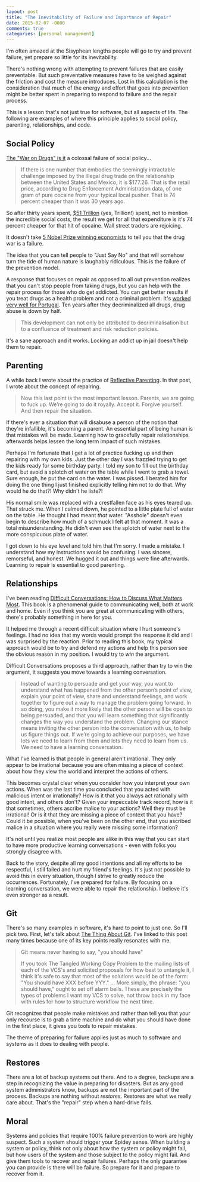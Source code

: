 ```yaml
---
layout: post
title: "The Inevitability of Failure and Importance of Repair"
date: 2015-02-07 -0800
comments: true
categories: [personal management]
---
```


I'm often amazed at the Sisyphean lengths people will go to try and prevent failure, yet prepare so little for its inevitability.

There's nothing wrong with attempting to prevent failures that are easily preventable. But such preventative measures have to be weighed against the friction and cost the measure introduces. Lost in this calculation is the consideration that much of the energy and effort that goes into prevention might be better spent in preparing to respond to failure and the repair process.

This is a lesson that's not just true for software, but all aspects of life. The following are examples of where this principle applies to social policy, parenting, relationships, and code.

## Social Policy

[The "War on Drugs" is it](http://www.nytimes.com/2012/07/04/business/in-rethinking-the-war-on-drugs-start-with-the-numbers.html?pagewanted=all&_r=0) a colossal failure of social policy...

> If there is one number that embodies the seemingly intractable challenge imposed by the illegal drug trade on the relationship between the United States and Mexico, it is $177.26. That is the retail price, according to Drug Enforcement Administration data, of one gram of pure cocaine from your typical local pusher. That is 74 percent cheaper than it was 30 years ago.

So after thirty years spent, [$51 Trillion](http://www.drugpolicy.org/drug-war-statistics) (yes, Trillion!) spent, not to mention the incredible social costs, the result we get for all that expenditure is it's 74 percent cheaper for that hit of cocaine. Wall street traders are rejoicing.

It doesn't take [5 Nobel Prize winning economists](http://www.alternet.org/drugs/5-nobel-prize-economists-call-end-failed-war-drugs) to tell you that the drug war is a failure.

The idea that you can tell people to "Just Say No" and that will somehow turn the tide of human nature is laughably ridiculous. This is the failure of the prevention model.

A response that focuses on repair as opposed to all out prevention realizes that you can't stop people from taking drugs, but you can help with the repair process for those who do get addicted. You can get better results if you treat drugs as a health problem and not a criminal problem. It's [worked very well for Portugal](http://www.forbes.com/sites/erikkain/2011/07/05/ten-years-after-decriminalization-drug-abuse-down-by-half-in-portugal/). Ten years after they  decriminalized all drugs, drug abuse is down by half.

> This development can not only be attributed to decriminalisation but to a confluence of treatment and risk reduction policies.

It's a sane approach and it works. Locking an addict up in jail doesn't help them to repair.

## Parenting

A while back I wrote about the practice of [Reflective Parenting](http://haacked.com/archive/2013/05/27/reflective-parenting.aspx/). In that post, I wrote about the concept of repairing.

> Now this last point is the most important lesson. Parents, we are going to fuck up. We’re going to do it royally. Accept it. Forgive yourself. And then repair the situation.

If there's ever a situation that will disabuse a person of the notion that they're infallible, it's becoming a parent. An essential part of being human is that mistakes will be made. Learning how to gracefully repair relationships afterwards helps lessen the long term impact of such mistakes.

Perhaps I'm fortunate that I get a lot of practice fucking up and then repairing with my own kids. Just the other day I was frazzled trying to get the kids ready for some birthday party. I told my son to fill out the birthday card, but avoid a splotch of water on the table while I went to grab a towel. Sure enough, he put the card on the water. I was pissed. I berated him for doing the one thing I just finished explicitly telling him not to do that. Why would he do that?! Why didn't he liste?!

His normal smile was replaced with a crestfallen face as his eyes teared up. That struck me. When I calmed down, he pointed to a little plate full of water on the table. He thought I had meant _that_ water. "Asshole" doesn't even begin to describe how much of a schmuck I felt at that moment. It was a total misunderstanding. He didn't even see the splotch of water next to the more conspicuous plate of water.

I got down to his eye level and told him that I'm sorry. I made a mistake. I understand how my instructions would be confusing. I was sincere, remorseful, and honest. We hugged it out and things were fine afterwards. Learning to repair is essential to good parenting.

## Relationships

I've been reading <a href="http://www.amazon.com/gp/product/014028852X/ref=as_li_tl?ie=UTF8&camp=1789&creative=390957&creativeASIN=014028852X&linkCode=as2&tag=youvebeenhaac-20&linkId=AQI5WFMVTHGOLSNB">Difficult Conversations: How to Discuss What Matters Most</a>. This book is a phenomenal guide to communicating well, both at work and home. Even if you think you are great at communicating with others, there's probably something in here for you.

It helped me through a recent difficult situation where I hurt someone's feelings. I had no idea that my words would prompt the response it did and I was surprised by the reaction. Prior to reading this book, my typical approach would be to try and defend my actions and help this person see the obvious reason in my position. I would try to _win_ the argument.

Difficult Conversations proposes a third approach, rather than try to win the argument, it suggests you move towards a learning conversation.

> Instead of wanting to persuade and get your way, you want to understand what has happened from the other person’s point of view, explain your point of view, share and understand feelings, and work together to figure out a way to manage the problem going forward. In so doing, you make it more likely that the other person will be open to being persuaded, and that you will learn something that significantly changes the way you understand the problem. Changing our stance means inviting the other person into the conversation with us, to help us figure things out. If we’re going to achieve our purposes, we have lots we need to learn from them and lots they need to learn from us. We need to have a learning conversation.

What I've learned is that people in general aren't irrational. They only appear to be irrational because you are often missing a piece of context about how they view the world and interpret the actions of others.

This becomes crystal clear when you consider how you interpret your own actions. When was the last time you concluded that you acted with malicious intent or irrationally? How is it that you always act rationally with good intent, and others don't? Given your impeccable track record, how is it that sometimes, others ascribe malice to your actions? Well they must be irrational! Or is it that they are missing a piece of context that you have? Could it be possible, when you've been on the other end, that you ascribed malice in a situation where you really were missing some information?

It's not until you realize most people are alike in this way that you can start to have more productive learning conversations - even with folks you strongly disagree with.

Back to the story, despite all my good intentions and all my efforts to be respectful, I still failed and hurt my friend's feelings. It's just not possible to avoid this in every situation, though I strive to greatly reduce the occurrences. Fortunately, I've prepared for failure. By focusing on a learning conversation, we were able to repair the relationship. I believe it's even stronger as a result.

## Git

There's so many examples in software, it's hard to point to just one. So I'll pick two. First, let's talk about [The Thing About Git](http://tomayko.com/writings/the-thing-about-git). I've linked to this post many times because one of its key points really resonates with me.

> Git means never having to say, "you should have"
>
> If you took The Tangled Working Copy Problem to the mailing lists of each of the VCS's and solicited proposals for how best to untangle it, I think it's safe to say that most of the solutions would be of the form: "You should have XXX before YYY."
> ...
> More simply, the phrase: "you should have," ought to set off alarm bells. These are precisely the types of problems I want my VCS to solve, not throw back in my face with rules for how to structure workflow the next time.

Git recognizes that people make mistakes and rather than tell you that your only recourse is to grab a time machine and do what you should have done in the first place, it gives you tools to repair mistakes.

The theme of preparing for failure applies just as much to software and systems as it does to dealing with people.

## Restores

There are a lot of backup systems out there. And to a degree, backups are a step in recognizing the value in preparing for disasters. But as any good system administrators know, backups are not the important part of the process. Backups are nothing without _restores_. Restores are what we really care about. That's the "repair" step when a hard-drive fails.

## Moral

Systems and policies that require 100% failure prevention to work are highly suspect. Such a system should trigger your Spidey sense. When building a system or policy, think not only about how the system or policy might fail, but how users of the system and those subject to the policy might fail. And give them tools to recover and repair failures. Perhaps the only guarantee you can provide is there will be failure. So prepare for it and prepare to recover from it.
